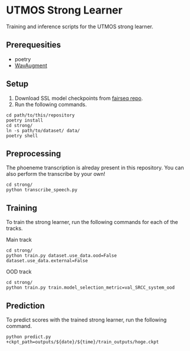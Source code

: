 # UTMOS Strong Learner

Training and inference scripts for the UTMOS strong learner.

## Prerequesities

* poetry
* [WavAugment](https://github.com/facebookresearch/WavAugment)

## Setup
1. Download SSL model checkpoints from [fairseq repo](https://github.com/pytorch/fairseq).
1. Run the following commands.
```shell
cd path/to/this/repository
poetry install
cd strong/
ln -s path/to/dataset/ data/
poetry shell
```

## Preprocessing
The phoeneme transcription is alreday present in this repository.
You can also perform the transcribe by your own!
```shell
cd strong/
python transcribe_speech.py
```

## Training

To train the strong learner, run the following commands for each of the tracks.

Main track
```shell
cd strong/
python train.py dataset.use_data.ood=False dataset.use_data.external=False
```
OOD track
```shell
cd strong/
python train.py train.model_selection_metric=val_SRCC_system_ood
```

## Prediction 
To predict scores with the trained strong learner, run the following command.
```shell
python predict.py +ckpt_path=outputs/${date}/${time}/train_outputs/hoge.ckpt
```
